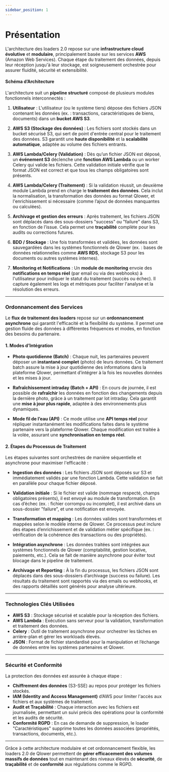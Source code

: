 ```yaml
---
sidebar_position: 1
---
```


# Présentation

L'architecture des loaders 2.0 repose sur une **infrastructure cloud évolutive** et **modulaire**, principalement basée sur les services **AWS** (Amazon Web Services). Chaque étape du traitement des données, depuis leur réception jusqu'à leur stockage, est soigneusement orchestrée pour assurer fluidité, sécurité et extensibilité.

#### Schéma d’Architecture

L'architecture suit un **pipeline structuré** composé de plusieurs modules fonctionnels interconnectés :

1. **Utilisateur** : L'utilisateur (ou le système tiers) dépose des fichiers JSON contenant les données (ex. : transactions, caractéristiques de biens, documents) dans un **bucket AWS S3**.
2. **AWS S3 (Stockage des données)** : Les fichiers sont stockés dans un bucket sécurisé S3, qui sert de point d'entrée central pour le traitement des données. S3 garantit une **haute disponibilité** et la **scalabilité automatique**, adaptée au volume des fichiers entrants.

3. **AWS Lambda/Celery (Validation)** : Dès qu’un fichier JSON est déposé, un **événement S3** déclenche une **fonction AWS Lambda** ou un worker Celery qui valide les fichiers. Cette validation initiale vérifie que le format JSON est correct et que tous les champs obligatoires sont présents.

4. **AWS Lambda/Celery (Traitement)** : Si la validation réussit, un deuxième module Lambda prend en charge le **traitement des données**. Cela inclut la normalisation, la transformation des données au format Qlower, et l'enrichissement si nécessaire (comme l’ajout de données manquantes ou calculées).

5. **Archivage et gestion des erreurs** : Après traitement, les fichiers JSON sont déplacés dans des sous-dossiers "success" ou "failure" dans S3, en fonction de l’issue. Cela permet une **traçabilité** complète pour les audits ou corrections futures.

6. **BDD / Stockage** : Une fois transformées et validées, les données sont sauvegardées dans les systèmes fonctionnels de Qlower (ex. : bases de données relationnelles comme **AWS RDS**, stockage S3 pour les documents ou autres systèmes internes).

7. **Monitoring et Notifications** : Un **module de monitoring** envoie des **notifications en temps réel** (par email ou via des webhooks) à l'utilisateur pour indiquer le statut du traitement (succès ou échec). Il capture également les logs et métriques pour faciliter l'analyse et la résolution des erreurs.

---

### Ordonnancement des Services

Le **flux de traitement des loaders** repose sur un **ordonnancement asynchrone** qui garantit l'efficacité et la flexibilité du système. Il permet une gestion fluide des données à différentes fréquences et modes, en fonction des besoins du partenaire.

#### 1. **Modes d’Intégration**

- **Photo quotidienne (Batch)** : Chaque nuit, les partenaires peuvent déposer un **instantané complet** (photo) de leurs données. Ce traitement batch assure la mise à jour quotidienne des informations dans la plateforme Qlower, permettant d’intégrer à la fois les nouvelles données et les mises à jour.
- **Rafraîchissement intraday (Batch + API)** : En cours de journée, il est possible de **rafraîchir** les données en fonction des changements depuis la dernière photo, grâce à un traitement par lot intraday. Cela garantit une **mise à jour plus rapide**, adaptée à des environnements plus dynamiques.

- **Mode fil de l’eau (API)** : Ce mode utilise une **API temps réel** pour répliquer instantanément les modifications faites dans le système partenaire vers la plateforme Qlower. Chaque modification est traitée à la volée, assurant une **synchronisation en temps réel**.

#### 2. **Étapes du Processus de Traitement**

Les étapes suivantes sont orchestrées de manière séquentielle et asynchrone pour maximiser l'efficacité :

- **Ingestion des données** : Les fichiers JSON sont déposés sur S3 et immédiatement validés par une fonction Lambda. Cette validation se fait en parallèle pour chaque fichier déposé.
- **Validation initiale** : Si le fichier est valide (nommage respecté, champs obligatoires présents), il est envoyé au module de transformation. En cas d’échec (ex. : fichier corrompu ou incomplet), il est archivé dans un sous-dossier "failure", et une notification est envoyée.

- **Transformation et mapping** : Les données valides sont transformées et mappées selon le modèle interne de Qlower. Ce processus peut inclure des étapes d’enrichissement et de validation métier spécifique (ex. : vérification de la cohérence des transactions ou des propriétés).

- **Intégration asynchrone** : Les données traitées sont intégrées aux systèmes fonctionnels de Qlower (comptabilité, gestion locative, paiements, etc.). Cela se fait de manière asynchrone pour éviter tout blocage dans le pipeline de traitement.

- **Archivage et Reporting** : À la fin du processus, les fichiers JSON sont déplacés dans des sous-dossiers d’archivage (success ou failure). Les résultats du traitement sont rapportés via des emails ou webhooks, et des rapports détaillés sont générés pour analyse ultérieure.

---

### Technologies Clés Utilisées

- **AWS S3** : Stockage sécurisé et scalable pour la réception des fichiers.
- **AWS Lambda** : Exécution sans serveur pour la validation, transformation et traitement des données.
- **Celery** : Outil de traitement asynchrone pour orchestrer les tâches en arrière-plan et gérer les workloads élevés.
- **JSON** : Format de fichier standardisé pour la manipulation et l’échange de données entre les systèmes partenaires et Qlower.

---

### Sécurité et Conformité

La protection des données est assurée à chaque étape :

- **Chiffrement des données** (S3-SSE) au repos pour protéger les fichiers stockés.
- **IAM (Identity and Access Management)** d’AWS pour limiter l'accès aux fichiers et aux systèmes de traitement.
- **Audit et Traçabilité** : Chaque interaction avec les fichiers est journalisée, permettant un suivi précis des opérations pour la conformité et les audits de sécurité.
- **Conformité RGPD** : En cas de demande de suppression, le loader "Caractéristiques" supprime toutes les données associées (propriétés, transactions, documents, etc.).

---

Grâce à cette architecture modulaire et cet ordonnancement flexible, les loaders 2.0 de Qlower permettent de **gérer efficacement des volumes massifs de données** tout en maintenant des niveaux élevés de **sécurité**, de **traçabilité** et de **conformité** aux régulations comme le RGPD.
